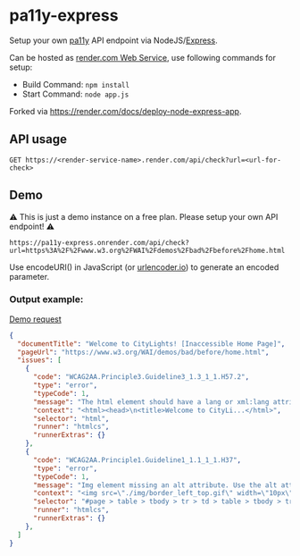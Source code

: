 # pa11y-express

Setup your own [pa11y](https://pa11y.org/) API endpoint via NodeJS/[Express](https://expressjs.com).

Can be hosted as [render.com Web Service](https://render.com/docs/web-services), use following commands for setup:

  * Build Command: `npm install`
  * Start Command: `node app.js`

Forked via https://render.com/docs/deploy-node-express-app.

## API usage

```
GET https://<render-service-name>.render.com/api/check?url=<url-for-check>
```

## Demo

⚠️ This is just a demo instance on a free plan. Please setup your own API endpoint! ⚠️

```
https://pa11y-express.onrender.com/api/check?url=https%3A%2F%2Fwww.w3.org%2FWAI%2Fdemos%2Fbad%2Fbefore%2Fhome.html
```

Use encodeURI() in JavaScript (or [urlencoder.io](https://www.urlencoder.io/)) to generate an encoded parameter.

### Output example: 

[Demo request](https://pa11y-express.onrender.com/api/check?url=https%3A%2F%2Fwww.a11yproject.com%2F)

```json
{
  "documentTitle": "Welcome to CityLights! [Inaccessible Home Page]",
  "pageUrl": "https://www.w3.org/WAI/demos/bad/before/home.html",
  "issues": [
    {
      "code": "WCAG2AA.Principle3.Guideline3_1.3_1_1.H57.2",
      "type": "error",
      "typeCode": 1,
      "message": "The html element should have a lang or xml:lang attribute which describes the language of the document.",
      "context": "<html><head>\n<title>Welcome to CityLi...</html>",
      "selector": "html",
      "runner": "htmlcs",
      "runnerExtras": {}
    },
    {
      "code": "WCAG2AA.Principle1.Guideline1_1.1_1_1.H37",
      "type": "error",
      "typeCode": 1,
      "message": "Img element missing an alt attribute. Use the alt attribute to specify a short text alternative.",
      "context": "<img src=\"./img/border_left_top.gif\" width=\"10px\" height=\"10px\">",
      "selector": "#page > table > tbody > tr > td > table > tbody > tr:nth-child(1) > td:nth-child(1) > img",
      "runner": "htmlcs",
      "runnerExtras": {}
    },
  ]
}
```


